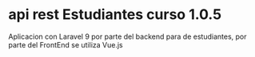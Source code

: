 # api rest Estudiantes curso 1.0.5
Aplicacion con Laravel 9 por parte del backend para de estudiantes, por parte del FrontEnd se utiliza Vue.js
